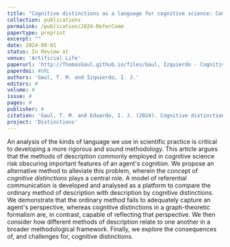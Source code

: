 ```yaml
---
title: "Cognitive distinctions as a language for cognitive science: Comparing methods of description in a model of referential communication"
collection: publications
permalink: /publication/2024-ReferComm
papertype: preprint
excerpt: ""
date: 2024-09-01
status: In Review at
venue: 'Artificial Life'
paperurl: 'http://ThomasGaul.github.io/files/Gaul, Izquierdo - Cognitive distinctions as a language for cognitive science.pdf'
paperdoi: #URL
authors: 'Gaul, T. M. and Izquierdo, I. J.'
editors: #
volume: #
issue: #
pages: #
publisher: #
citation: 'Gaul, T. M. and Eduardo, I. J. (2024). Cognitive distinctions as a language for cognitive science: Comparing methods of description in a model of referential communication. <i>In Review</i>.'
project: 'Distinctions'
---
```


An analysis of the kinds of language we use in scientific practice is critical to developing a more rigorous and sound methodology. This article argues that the methods of description commonly employed in cognitive science risk obscuring important features of an agent's cognition. We propose an alternative method to alleviate this problem, wherein the concept of <i>cognitive distinctions</i> plays a central role. A model of referential communication is developed and analysed as a platform to compare the ordinary method of description with description by cognitive distinctions. We demonstrate that the ordinary method fails to adequately capture an agent's perspective, whereas cognitive distinctions in a graph-theoretic formalism are, in contrast, capable of reflecting that perspective. We then consider how different methods of description relate to one another in a broader methodological framework. Finally, we explore the consequences of, and challenges for, cognitive distinctions.

